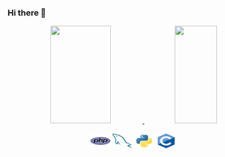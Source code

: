 ### Hi there 👋
<div align="center">
  <a href="https://github.com/alineghidetti">
  <img width="49%" height="195px" src="https://github-readme-stats.vercel.app/api?username=alineghidetti&show_icons=true&count_private=true&hide_border=true&title_color=d08326&icon_color=d08326&text_color=c9d1d9&bg_color=0d1117"/> 
  <img width="41%" height="195px" src="https://github-readme-stats.vercel.app/api/top-langs/?username=alineghidetti&layout=compact&hide_border=true&title_color=d08326&text_color=d08326&bg_color=0d1117" />
<a/>
</div>

<div align="center" style="display: inline_block"><br>

  <img align="center" alt="Aline-Php" height="30" width="40" src="https://raw.githubusercontent.com/devicons/devicon/master/icons/php/php-original.svg"/>
  <a/>
  <img align="center" alt="Aline-MySql" height="30" width="40" src="https://raw.githubusercontent.com/devicons/devicon/master/icons/mysql/mysql-plain.svg"/>
  <a/>
  <img align="center" alt="Aline-Python" height="30" width="40" src="https://raw.githubusercontent.com/devicons/devicon/master/icons/python/python-original.svg"/>
  <a/>
  <img align="center" alt="Aline-Python" height="30" width="40" src="https://raw.githubusercontent.com/devicons/devicon/master/icons/c/c-original.svg"/>
  <a/>

